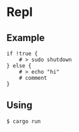 # Repl

## Example

```
if !true { 
    # > sudo shutdown
} else {
    # > echo "hi"
    # comment
}
```

## Using

```
$ cargo run
```
